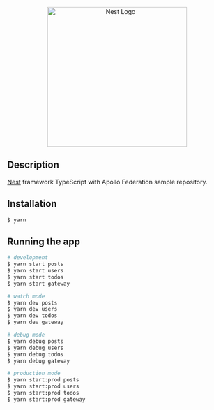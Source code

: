 <p align="center">
  <a href="http://nestjs.com/" target="blank"><img src="https://nestjs.com/img/logo_text.svg" width="320" alt="Nest Logo" /></a>
</p>

## Description

[Nest](https://github.com/nestjs/nest) framework TypeScript with Apollo Federation sample repository.

## Installation

```bash
$ yarn
```

## Running the app

```bash
# development
$ yarn start posts
$ yarn start users
$ yarn start todos
$ yarn start gateway

# watch mode
$ yarn dev posts
$ yarn dev users
$ yarn dev todos
$ yarn dev gateway

# debug mode
$ yarn debug posts
$ yarn debug users
$ yarn debug todos
$ yarn debug gateway

# production mode
$ yarn start:prod posts
$ yarn start:prod users
$ yarn start:prod todos
$ yarn start:prod gateway
```